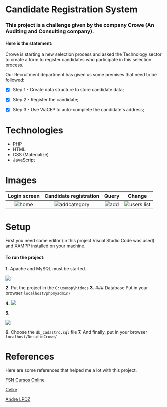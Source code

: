 # Candidate Registration System


### This project is a challenge given by the company Crowe (An Auditing and Consulting company).

#### Here is the statement:

  Crowe is starting a new selection process and asked the Technology sector to create a form to register candidates who participate in this selection process.

  Our Recruitment department has given us some premises that need to be followed:


- [x] Step 1 - Create data structure to store candidate data;

- [x] Step 2 - Register the candidate;

- [x] Step 3 - Use ViaCEP to auto-complete the candidate's address;

# Technologies

- PHP
- HTML
- CSS (Materialize)
- JavaScript

# Images 

| Login screen | Candidate registration | Query | Change | 
|:---------------------------------------:|:-----------------------------------:|:-------------------------------:|:-------------------------------:|
| ![home](https://i.imgur.com/JF5Ffva.png) | ![addcategory](https://i.imgur.com/PODGmGG.png) | ![add](https://i.imgur.com/En7IZAw.png) | ![users list](https://i.imgur.com/SSGZmtY.png) | 

# Setup

First you need some editor (in this project Visual Studio Code was used) and XAMPP installed on your machine.
#### To run the project:

**1.** Apache and MySQL must be started.

![](https://i.imgur.com/56R686f.png)

**2.** Put the project in the ```C:\xampp\htdocs```
**3.** ### Database
Put in your browser ```localhost/phpmyadmin/```

**4.**
![](https://i.imgur.com/1BbAHz1.png)

**5.**

![](https://i.imgur.com/PyVs6aD.png)

**6.** Choose the ```db_cadastro.sql``` file
**7.** And finally, put in your browser ```localhost/DesafioCrowe/```

# References

Here are some references that helped me a lot with this project.

[FSN Cursos Online](https://www.youtube.com/c/FSNProjetosWeb)

[Celke](https://www.youtube.com/c/CelkeBr)

[Andre LPDZ](https://www.youtube.com/c/ANDRELPDZ)
